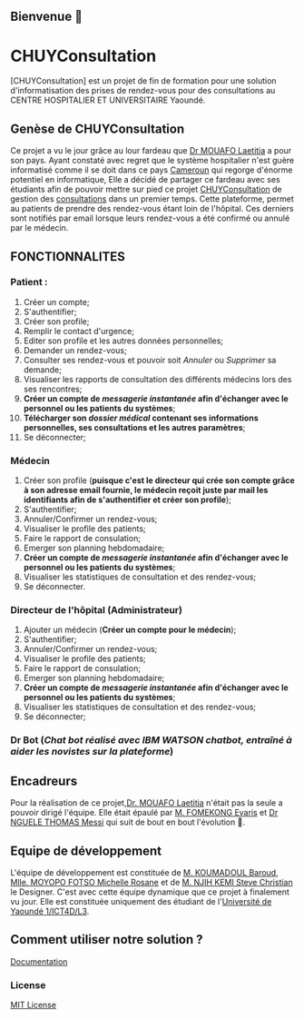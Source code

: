 ## Bienvenue 👋
# CHUYConsultation
[CHUYConsultation] est un projet de fin de formation pour une solution d'informatisation des prises de rendez-vous pour des consultations au CENTRE HOSPITALIER ET UNIVERSITAIRE Yaoundé.

## Genèse de CHUYConsultation

Ce projet a vu le jour grâce au lour fardeau que [Dr MOUAFO Laetitia](https://github.com/Laetitia-Mouafo-art) a pour son pays.
Ayant constaté avec regret que le système hospitalier n'est guère informatisé comme il se doit dans ce pays [Cameroun]() qui regorge d'énorme potentiel en informatique, Elle a décidé de partager ce fardeau avec ses étudiants afin de pouvoir mettre sur pied ce projet [CHUYConsultation]() de gestion des [consultations]() dans un premier temps.
Cette plateforme, permet au patients de prendre des rendez-vous étant loin de l'hôpital. Ces derniers sont notifiés par email lorsque leurs rendez-vous a été confirmé ou annulé par le médecin.

## FONCTIONNALITES

### Patient :
1. Créer un compte;
2. S'authentifier;
3. Créer son profile;
4. Remplir le contact d'urgence;
5. Editer son profile et les autres données personnelles;
6. Demander un rendez-vous;
7. Consulter ses rendez-vous et pouvoir soit *Annuler* ou *Supprimer* sa demande;
8. Visualiser les rapports de consultation des différents médecins lors des ses rencontres;
9. **Créer un compte de *messagerie instantanée* afin d'échanger avec le personnel ou les patients du systèmes**;
10. **Télécharger son *dossier médical* contenant ses informations personnelles, ses consultations et les autres paramètres**;
11. Se déconnecter;

### Médecin
1. Créer son profile (**puisque c'est le directeur qui crée son compte grâce à son adresse email fournie, le médecin reçoit juste par mail les identifiants afin de s'authentifier et créer son profile**);
2. S'authentifier;
3. Annuler/Confirmer un rendez-vous;
4. Visualiser le profile des patients;
5. Faire le rapport de consulation;
6. Emerger son planning hebdomadaire;
7. **Créer un compte de *messagerie instantanée* afin d'échanger avec le personnel ou les patients du systèmes**;
8. Visualiser les statistiques de consultation et des rendez-vous;
9. Se déconnecter.
### Directeur de l'hôpital (Administrateur)
1. Ajouter un médecin (**Créer un compte pour le médecin**);
2. S'authentifier;
3. Annuler/Confirmer un rendez-vous;
4. Visualiser le profile des patients;
5. Faire le rapport de consulation;
6. Emerger son planning hebdomadaire;
7. **Créer un compte de *messagerie instantanée* afin d'échanger avec le personnel ou les patients du systèmes**;
8. Visualiser les statistiques de consultation et des rendez-vous;
9. Se déconnecter;

### Dr Bot (*Chat bot réalisé avec IBM WATSON chatbot, entraîné à aider les novistes sur la plateforme*)

## Encadreurs

Pour la réalisation de ce projet,[Dr. MOUAFO Laetitia](https://github.com/Laetitia-Mouafo-art) n'était pas la seule a pouvoir dirigé l'équipe. Elle était épaulé par [M. FOMEKONG Evaris](https://github.com/Foris-master) et [Dr NGUELE THOMAS Messi](https://github.com/messinguelethomas) qui suit de bout en bout l'évolution 🙏.

## Equipe de développement

L'équipe de développement est constituée de [M. KOUMADOUL Baroud](https://github.com/kouma-baroudeur), [Mlle. MOYOPO FOTSO Michelle Rosane](https://github.com/michelle-moyopo) et de [M. NJIH KEMI Steve Christian ](https://github.com/KingVelly) le Designer.
C'est avec cette équipe dynamique que ce projet à finalement vu jour.
Elle est constituée uniquement des étudiant de l'[Université de Yaoundé 1/ICT4D/L3]().

## Comment utiliser notre solution ?
[Documentation](Documentation/CommentUtiliserCHUYConsultation.pdf)

### License
[MIT License](LICENSE)
